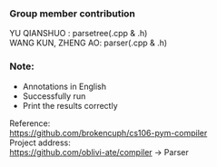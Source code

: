 ### Group member contribution
YU QIANSHUO : parsetree(.cpp & .h) <br>
WANG KUN, ZHENG AO: parser(.cpp & .h) <br>


### Note:
- Annotations in English
- Successfully run
- Print the results correctly


Reference: <br>
https://github.com/brokencuph/cs106-pym-compiler <br>
Project address: <br>
https://github.com/oblivi-ate/compiler -> Parser
